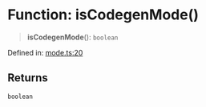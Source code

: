 # Function: isCodegenMode()

> **isCodegenMode**(): `boolean`

Defined in: [mode.ts:20](https://github.com/vernak2539/figma-plugin-helpers/blob/1270ee34f85c5a51a13d2d027b371cc1f39f155b/src/mode.ts#L20)

## Returns

`boolean`
